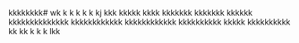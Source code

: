 kkkkkkkk# wk
k
k
k
k
k
kj
kkk
kkkkk
kkkk
kkkkkkk
kkkkkkk
kkkkkk
kkkkkkkkkkkkkk
kkkkkkkkkkkk
kkkkkkkkkkkk
kkkkkkkkkk
kkkkk
kkkkkkkkkk
kk
kk
k
k
k
lkk
